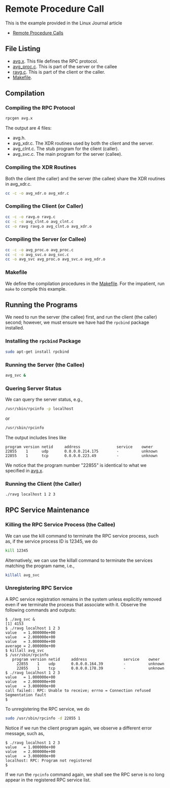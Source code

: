 # Remote Procedure Call

This is the example provided in the Linux Journal article

- [Remote Procedure Calls](https://www.linuxjournal.com/article/2204)

## File Listing

- [avg.x](avg.x). This file defines the RPC protocol.
- [avg_proc.c](avg_proc.c). This is part of the server or the callee
- [ravg.c](ravg.c). This is part of the client or the caller.
- [Makefile](Makefile).

## Compilation

### Compiling the RPC Protocol

```sh
rpcgen avg.x
```

The output are 4 files:

- avg.h.
- avg_xdr.c. The XDR routines used by both the client and the server.
- avg_clnt.c. The stub program for the client (caller).
- avg_svc.c. The main program for the server (callee).

### Compiling the XDR Routines

Both the client (the caller) and the server (the callee) share the
XDR routines in avg_xdr.c.

```sh
cc -c -o avg_xdr.o avg_xdr.c
```

### Compiling the Client (or Caller)

```sh
cc -c -o ravg.o ravg.c
cc -c -o avg_clnt.o avg_clnt.c
cc -o ravg ravg.o avg_clnt.o avg_xdr.o
```

### Compiling the Server (or Callee)

```sh
cc -c -o avg_proc.o avg_proc.c
cc -c -o avg_svc.o avg_svc.c
cc -o avg_svc avg_proc.o avg_svc.o avg_xdr.o
```

### Makefile

We define the compilation procedures in the [Makefile](Makefile). For the
impatient, run `make` to compile this example.

## Running the Programs

We need to run the server (the callee) first, and run the client (the caller)
second; however, we must ensure we have had the `rpcbind` package installed.

### Installing the `rpcbind` Package

```sh
sudo apt-get install rpcbind
```

### Running the Server (the Callee)

```sh
avg_svc &
```

### Quering Server Status

We can query the server status, e.g.,

```sh
/usr/sbin/rpcinfo -p localhost
```

or

```sh
/usr/sbin/rpcinfo
```

The output includes lines like

```text
program version netid     address                service    owner
22855    1      udp       0.0.0.0.214.175        -          unknown
22855    1      tcp       0.0.0.0.223.49         -          unknown
```

We notice that the program number "22855" is identical to what we specified
in [avg.x](avg.x).

### Running the Client (the Caller)

```sh
./ravg localhost 1 2 3
```

## RPC Service Maintenance

### Killing the RPC Service Process (the Callee)

We can use the kill command to terminate the RPC service process, such as,
if the service process ID is 12345, we do

```sh
kill 12345
```

Alternatively, we can use the killall command to terminate the services
matching the program name, i.e.,

```sh
killall avg_svc
```

### Unregistering RPC Service

A RPC service registration remains in the system unless explicitly removed
even if we terminate the process that associate with it. Observe the
following commands and outputs:

```text
$ ./avg_svc &
[1] 4153
$ ./ravg localhost 1 2 3
value   = 1.000000e+00
value   = 2.000000e+00
value   = 3.000000e+00
average = 2.000000e+00
$ killall avg_svc
$ /usr/sbin/rpcinfo
   program version netid     address                service    owner
     22855    1    udp       0.0.0.0.164.39         -          unknown
     22855    1    tcp       0.0.0.0.178.39         -          unknown
$ ./ravg localhost 1 2 3
value   = 1.000000e+00
value   = 2.000000e+00
value   = 3.000000e+00
call failed:: RPC: Unable to receive; errno = Connection refused
Segmentation fault
$
```

To unregistering the RPC service, we do

```sh
sudo /usr/sbin/rpcinfo -d 22855 1
```

Notice if we run the client program again, we observe a different
error message, such as,

```text
$ ./ravg localhost 1 2 3
value   = 1.000000e+00
value   = 2.000000e+00
value   = 3.000000e+00
localhost: RPC: Program not registered
$
```

If we run the `rpcinfo` command again, we shall see the RPC serve is
no long appear in the registered RPC service list.
